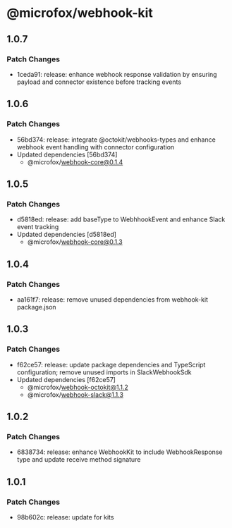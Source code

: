 # @microfox/webhook-kit

## 1.0.7

### Patch Changes

- 1ceda91: release: enhance webhook response validation by ensuring payload and connector existence before tracking events

## 1.0.6

### Patch Changes

- 56bd374: release: integrate @octokit/webhooks-types and enhance webhook event handling with connector configuration
- Updated dependencies [56bd374]
  - @microfox/webhook-core@0.1.4

## 1.0.5

### Patch Changes

- d5818ed: release: add baseType to WebhhookEvent and enhance Slack event tracking
- Updated dependencies [d5818ed]
  - @microfox/webhook-core@0.1.3

## 1.0.4

### Patch Changes

- aa161f7: release: remove unused dependencies from webhook-kit package.json

## 1.0.3

### Patch Changes

- f62ce57: release: update package dependencies and TypeScript configuration; remove unused imports in SlackWebhookSdk
- Updated dependencies [f62ce57]
  - @microfox/webhook-octokit@1.1.2
  - @microfox/webhook-slack@1.1.3

## 1.0.2

### Patch Changes

- 6838734: release: enhance WebhookKit to include WebhookResponse type and update receive method signature

## 1.0.1

### Patch Changes

- 98b602c: release: update for kits
